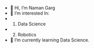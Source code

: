 - 👋 Hi, I’m Naman Garg
- 👀 I’m interested In:
-    1. Data Science
-    2. Robotics   
- 🌱 I’m currently learning Data Science.
